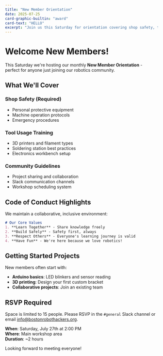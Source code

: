 ```yaml
---
title: "New Member Orientation"
date: 2025-07-25
card-graphic-builtin: "award"
card-text: "HELLO"
excerpt: "Join us this Saturday for orientation covering shop safety, tool usage, and project guidelines. Perfect for newcomers to our community."
---
```


# Welcome New Members!

This Saturday we're hosting our monthly **New Member Orientation** - perfect for anyone just joining our robotics community.

## What We'll Cover

### Shop Safety (Required)
- Personal protective equipment
- Machine operation protocols
- Emergency procedures

### Tool Usage Training
- 3D printers and filament types
- Soldering station best practices
- Electronics workbench setup

### Community Guidelines
- Project sharing and collaboration
- Slack communication channels
- Workshop scheduling system

## Code of Conduct Highlights

We maintain a collaborative, inclusive environment:

```markdown
# Our Core Values
1. **Learn Together** - Share knowledge freely
2. **Build Safely** - Safety first, always
3. **Respect Others** - Everyone's learning journey is valid
4. **Have Fun** - We're here because we love robotics!
```

## Getting Started Projects

New members often start with:

- **Arduino basics**: LED blinkers and sensor reading
- **3D printing**: Design your first custom bracket
- **Collaborative projects**: Join an existing team

## RSVP Required

Space is limited to 15 people. Please RSVP in the `#general` Slack channel or email info@bostonrobothackers.org.

**When**: Saturday, July 27th at 2:00 PM  
**Where**: Main workshop area  
**Duration**: ~2 hours

Looking forward to meeting everyone!